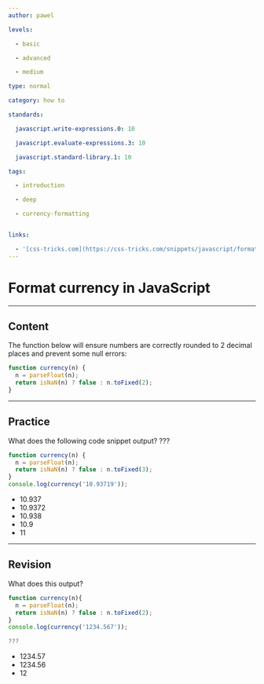```yaml
---
author: pawel

levels:

  - basic

  - advanced

  - medium

type: normal

category: how to

standards:

  javascript.write-expressions.0: 10

  javascript.evaluate-expressions.3: 10

  javascript.standard-library.1: 10

tags:

  - introduction

  - deep

  - currency-formatting


links:

  - '[css-tricks.com](https://css-tricks.com/snippets/javascript/format-currency/){website}'
---
```


# Format currency in JavaScript

---

## Content

The function below will ensure numbers are correctly rounded to 2 decimal places and prevent some null errors:

```javascript
function currency(n) {
  n = parseFloat(n);
  return isNaN(n) ? false : n.toFixed(2);
}
```

---

## Practice

What does the following code snippet output? ???

```javascript
function currency(n) {
  n = parseFloat(n);
  return isNaN(n) ? false : n.toFixed(3);
}
console.log(currency('10.93719'));
```

- 10.937
- 10.9372
- 10.938
- 10.9
- 11

---

## Revision

What does this output?

```javascript
function currency(n){
  n = parseFloat(n);
  return isNaN(n) ? false : n.toFixed(2);
}
console.log(currency('1234.567'));

???
```

- 1234.57
- 1234.56
- 12
